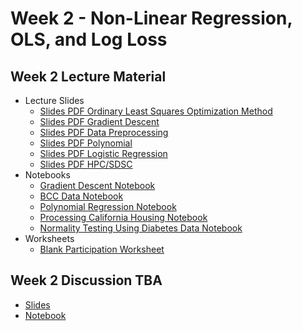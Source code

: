 # Week 2 - Non-Linear Regression, OLS, and Log Loss

## Week 2 Lecture Material
  - Lecture Slides
    - [Slides PDF Ordinary Least Squares Optimization Method](https://drive.google.com/file/d/1-kXcUa1Njd6b_jiwQRTLq9TFu3W2BEgZ/view?usp=drive_link)
    - [Slides PDF Gradient Descent](https://drive.google.com/file/d/1y0o77GRZnSAdMbg0xBwzQo3AZIHfEU3P/view?usp=sharing)
    - [Slides PDF Data Preprocessing](https://drive.google.com/file/d/1mktRyk48fBDQqRgxZDc1anNVtEYk0l1w/view?usp=sharing)
    - [Slides PDF Polynomial](https://drive.google.com/file/d/1t7hbJuLbEbUfMyuxcqpi37EmXTpLjHPp/view?usp=sharing)
    - [Slides PDF Logistic Regression](https://drive.google.com/file/d/1s0Kb3426hG_l4rW9fH8EpwjS0rmxISK8/view?usp=sharing)
    - [Slides PDF HPC/SDSC](https://drive.google.com/file/d/1e9juxbo3AclzjgGEpueCu_QBYProOhAi/view?usp=sharing)
  - Notebooks
    - [Gradient Descent Notebook](https://colab.research.google.com/drive/13h1k8yXHqp7kPX6ljmayG-HFip6H_lxY?usp=sharing)
    - [BCC Data Notebook](https://colab.research.google.com/drive/1ksEGL7SJ_wutCIyPYx7Loe5EPdOij6dJ?usp=sharing)
    - [Polynomial Regression Notebook](https://colab.research.google.com/drive/1RTQlBVEt1buifFjp76igPk-awYBS-jer?usp=sharing)
    - [Processing California Housing Notebook](https://colab.research.google.com/drive/1SkDVZZrFwxzdPUkcIeM2O24WlpQEZUXC?usp=sharing)
    - [Normality Testing Using Diabetes Data Notebook](https://colab.research.google.com/drive/1jfAxnUzPJ2EjB34lpH06tbOSxbXwSlm5?usp=sharing)
  - Worksheets
    - [Blank Participation Worksheet](https://drive.google.com/file/d/1AixFWcweyiHu_42doUkDTWcicPvB7EgQ/view?usp=sharing)
  
## Week 2 Discussion TBA
  - [Slides](https://drive.google.com/file/d/1xpJK75G_bjNRTz8jp34nt4h760pTbbSq/view?usp=drive_link)
  - [Notebook](https://drive.google.com/file/d/1xpJK75G_bjNRTz8jp34nt4h760pTbbSq/view?usp=sharing)
<!--
  - [Slides](https://drive.google.com/file/d/1npFk47PKXAUy1_Xegot8UF5slWbII7YR/view?usp=sharing)
  - [Notebook](https://colab.research.google.com/drive/142p_WNTQm6IGoN7tlLybKJQ31o_d4uUV?usp=sharing)
## Week 4 Discussion
- [Slides](https://drive.google.com/file/d/1esQW-RlZfJUmBuOjjLJdc2fI-tHpx5F2/view?usp=sharing)
- [Notebook](https://colab.research.google.com/drive/1sCFLbaxDvmTFEhPrEU0SBEd_Q0YjYeYx?usp=sharing)
